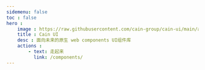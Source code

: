```yaml
---
sidemenu: false
toc : false
hero :
    image : https://raw.githubusercontent.com/cain-group/cain-ui/main/assets/logo.png
    title : Cain UI
    desc : 面向未来的原生 web components UI组件库
    actions : 
        - text: 走起来
          link: /components/
---
```


<style>
    .__dumi-default-layout-hero{
        background: #fff;
        background: url(https://raw.githubusercontent.com/cain-group/cain-ui/main/assets/bg.png);
    }
    .__dumi-default-layout{
        background: url(https://raw.githubusercontent.com/cain-group/cain-ui/main/assets/bg.png);

    }
</style>